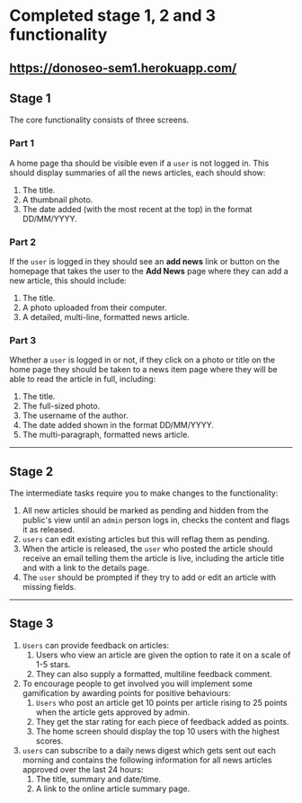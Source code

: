 # Completed stage 1, 2 and 3 functionality
## https://donoseo-sem1.herokuapp.com/

## Stage 1

The core functionality consists of three screens.

### Part 1

A home page tha should be visible even if a `user` is not logged in. This should display  summaries of all the news articles, each should show:

1. The title.
2. A thumbnail photo.
3. The date added (with the most recent at the top) in the format DD/MM/YYYY.

### Part 2

If the `user` is logged in they should see an **add news** link or button on the homepage that takes the user to the **Add News** page where they can add a new article, this should include:

1. The title.
2. A photo uploaded from their computer.
3. A detailed, multi-line, formatted news article.

### Part 3

Whether a `user` is logged in or not, if they click on a photo or title on the home page they should be taken to a news item page where they will be able to read the article in full, including:

1. The title.
2. The full-sized photo.
3. The username of the author.
4. The date added shown in the format DD/MM/YYYY.
5. The multi-paragraph, formatted news article.

---

## Stage 2

The intermediate tasks require you to make changes to the functionality:

1. All new articles should be marked as pending and hidden from the public's view until an `admin` person logs in, checks the content and flags it as released.
2. `users` can edit existing articles but this will reflag them as pending.
3. When the article is released, the `user` who posted the article should receive an email telling them the article is live, including the article title and with a link to the details page.
4. The `user` should be prompted if they try to add or edit an article with missing fields.

---

## Stage 3

1. `Users` can provide feedback on articles:
    1. Users who view an article are given the option to rate it on a scale of 1-5 stars.
    2. They can also supply a formatted, multiline feedback comment.
2. To encourage people to get involved you will implement some gamification by awarding points for positive behaviours:
    1. `Users` who post an article get 10 points per article rising to 25 points when the article gets approved by admin.
    2. They get the star rating for each piece of feedback added as points.
    3. The home screen should display the top 10 users with the highest scores.
3. `users` can subscribe to a daily news digest which gets sent out each morning and contains the following information for all news articles approved over the last 24 hours:
    1. The title, summary and date/time.
    2. A link to the online article summary page.
